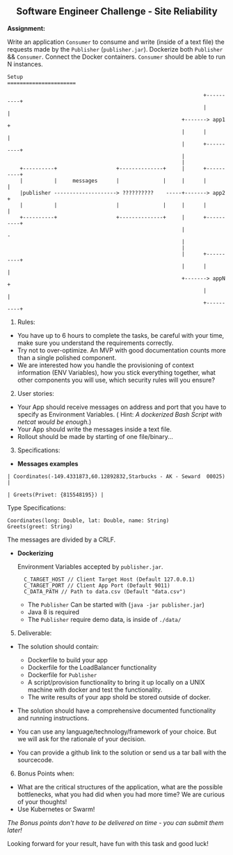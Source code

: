 <center>
     <h2>Software Engineer Challenge - Site Reliability</h2>
</center>
 
**Assignment:**

Write an application `Consumer` to consume and write (inside of a text file) the requests made by the `Publisher` (`publisher.jar`). Dockerize both `Publisher` && `Consumer`. Connect the Docker containers. `Consumer` should be able to run N instances.


   
    Setup
    ======================
            
                                                                   +----------+
                                                                   |          |
                                                            +-------> app1    +
                                                            |      |          |
                                                            |      +----------+
                                                            |
                                                            |
        +----------+                   +--------------+     |      +----------+
        |          |     messages      |              |     |      |          |
        |publisher --------------------> ??????????    -----+-------> app2    +
        |          |                   |              |     |      |          |
        +----------+                   +--------------+     |      +----------+
                                                            |                               -
                                                            |
                                                            |
                                                            |      +----------+
                                                            |      |          |
                                                            +-------> appN    +
                                                                   |          |
                                                                   +----------+
  
  

1. Rules:

* You have up to 6 hours to complete the tasks, be careful with your time, make sure you understand the requirements correctly.
* Try not to over-optimize. An MVP with good documentation counts more than a single polished component.
* We are interested how you handle the provisioning of context information (ENV Variables), how you stick everything together,
 what other components you will use, which security rules will you ensure? 


2. User stories:

* Your App should receive messages on address and port that you have to  specify as Environment Variables.
( Hint: _A dockerized Bash Script with netcat would be enough._)
* Your App should write the messages inside a text file.
* Rollout should be made by starting of one file/binary...

3. Specifications:

*  **Messages examples**
  ```
  | Coordinates(-149.4331873,60.12892832,Starbucks - AK - Seward  00025) |
                   
  | Greets(Privet: {815548195}) |
  ```
  Type Specifications:
  ```
  Coordinates(long: Double, lat: Double, name: String)
  Greets(greet: String)
  ```
  The messages are divided by a CRLF. 
  
* **Dockerizing**
 
    Environment Variables accepted by `publisher.jar`.

  ```
    C_TARGET_HOST // Client Target Host (Default 127.0.0.1)
    C_TARGET_PORT // Client App Port (Default 9011)
    C_DATA_PATH // Path to data.csv (Default "data.csv")
  ```
    * The `Publisher` Can be started with (`java -jar publisher.jar`)
    * Java 8 is required
    * The `Publisher` require demo data, is inside of `./data/`  

5. Deliverable:

* The solution should contain:
    * Dockerfile to build your app
    * Dockerfile for the LoadBalancer functionality
    * Dockerfile for `Publisher`
    * A script/provision functionality to bring it up locally on a UNIX machine with docker and test the functionality.
    * The write results of your app shold be stored outside of docker.
    
* The solution should have a comprehensive documented functionality and running instructions. 
* You can use any language/technology/framework of your choice. But we will ask for the rationale of your decision. 
* You can provide a github link to the solution or send us a tar ball with the sourcecode. 

6. Bonus Points when:

* What are the critical structures of the application, what are the possible bottlenecks, what you had did when you had more time? We are curious of your thoughts! 
* Use Kubernetes or Swarm! 

_The Bonus points don't have to be delivered on time - you can submit them later!_ 

Looking forward for your result, have fun with this task and good luck! 


  








